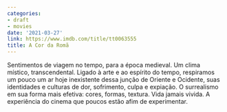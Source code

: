 ```yaml
---
categories:
- draft
- movies
date: '2021-03-27'
link: https://www.imdb.com/title/tt0063555
title: A Cor da Romã
---
```


Sentimentos de viagem no tempo, para a época medieval. Um clima místico, transcendental. Ligado à arte e ao espírito do tempo, respiramos um pouco um ar hoje inexistente dessa junção de Oriente e Ocidente, suas identidades e culturas de dor, sofrimento, culpa e expiação. O surrealismo em sua forma mais efetiva: cores, formas, textura. Vida jamais vivida. A experiência do cinema que poucos estão afim de experimentar.